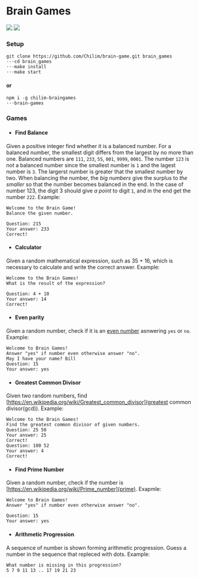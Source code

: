 # Brain Games

<a href="https://codeclimate.com/github/Chilim/project-lvl1-s128"><img src="https://codeclimate.com/github/Chilim/project-lvl1-s128/badges/gpa.svg" /></a> <a href="https://travis-ci.org/Chilim/project-lvl1-s128"><img src="https://travis-ci.org/Chilim/project-lvl1-s128.svg?branch=master" /></a>

### Setup
```
git clone https://github.com/Chilim/brain-game.git brain_games
⋅⋅⋅cd brain_games
⋅⋅⋅make install
⋅⋅⋅make start

```
#### or

```
npm i -g chilim-braingames
⋅⋅⋅brain-games

```

### Games 
* #### Find Balance 
Given a positive integer find whether it is a balanced number. For a balanced number, the smallest digit differs from the largest by no more than one. Balanced numbers are `111`, `233`, `55`, `001`, `9999`, `0001`. The number `123` is not a balanced number since the smallest number is `1` and the lagest number is `3`. The largerst number is greater that the smallest number by two. When balancing the number, the *big numbers* give the surplus to *the smaller* so that the number becomes balanced in the end. In the case of number 123, the digit 3 should give *a point* to digit `1`, and in the end get the number `222`. Example:

```
Welcome to the Brain Game!
Balance the given number.

Question: 215
Your answer: 233
Correct!
```

* ####  Calculator
Given a random mathematical expression, such as 35 + 16, which is necessary to calculate and write the correct answer. Example:

```
Welcome to the Brain Games!
What is the result of the expression?

Question: 4 + 10
Your answer: 14
Correct!
```


* #### Even parity
Given a random number, check if it is an [even number](https://en.wikipedia.org/wiki/Parity_(mathematics)) asnwering `yes` or `no`. Example: 

```
Welcome to Brain Games!
Answer "yes" if number even otherwise answer "no".
May I have your name? Bill
Question: 15
Your answer: yes
```
* #### Greatest Common Divisor
Given two random numbers, find [https://en.wikipedia.org/wiki/Greatest_common_divisor](greatest common divisor(gcd)). Example:

```
Welcome to the Brain Games!
Find the greatest common divisor of given numbers.
Question: 25 50
Your answer: 25
Correct!
Question: 100 52
Your answer: 4
Correct!
```

* #### Find Prime Number
Given a random number, check if the number is [https://en.wikipedia.org/wiki/Prime_number](prime). Exapmle:

```
Welcome to Brain Games!
Answer "yes" if number even otherwise answer "no".

Question: 15
Your answer: yes
```

* #### Arithmetic Progression
A sequence of number is shown forming arithmetic progression. Guess a number in the sequence that repleced with dots. Example:

```
What number is missing in this progression?
5 7 9 11 13 .. 17 19 21 23
```



